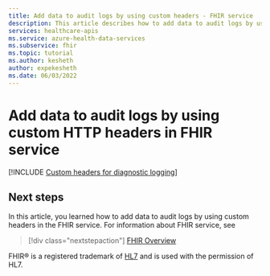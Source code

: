 ```yaml
---
title: Add data to audit logs by using custom headers - FHIR service
description: This article describes how to add data to audit logs by using custom HTTP headers in FHIR service.
services: healthcare-apis
ms.service: azure-health-data-services
ms.subservice: fhir
ms.topic: tutorial
ms.author: kesheth
author: expekesheth
ms.date: 06/03/2022
---
```

 
# Add data to audit logs by using custom HTTP headers in FHIR service 

[!INCLUDE [Custom headers for diagnostic logging](../includes/custom-header-auditlog.md)]
    
## Next steps

In this article, you learned how to add data to audit logs by using custom headers in the FHIR service. For information about FHIR service, see

>[!div class="nextstepaction"]
>[FHIR Overview](overview.md)

FHIR&#174; is a registered trademark of [HL7](https://hl7.org/fhir/) and is used with the permission of HL7.

